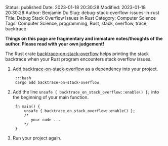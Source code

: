 Status: published
Date: 2023-01-18 20:30:28
Modified: 2023-01-18 20:30:28
Author: Benjamin Du
Slug: debug-stack-overflow-issues-in-rust
Title: Debug Stack Overflow Issues in Rust
Category: Computer Science
Tags: Computer Science, programming, Rust, stack, overflow, trace, backtrace

**Things on this page are fragmentary and immature notes/thoughts of the author. Please read with your own judgement!**

The Rust crate
[backtrace-on-stack-overflow](https://crates.io/crates/backtrace-on-stack-overflow)
helps printing the stack backtrace 
when your Rust program encounters stack overflow issues.

1. Add
    [backtrace-on-stack-overflow](https://crates.io/crates/backtrace-on-stack-overflow)
    as a dependency into your project.

        :::bash
        cargo add backtrace-on-stack-overflow

2. Add the line 
    `unsafe { backtrace_on_stack_overflow::enable() };`
    into the beginning of your main function.

        
        fn main() {
            unsafe { backtrace_on_stack_overflow::enable() };
            /*
               your code ...
            */
        }

3. Run your project again.
